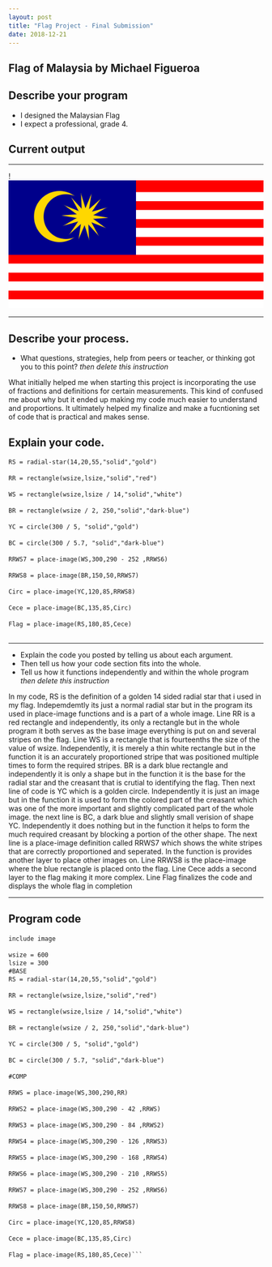 ```yaml
---
layout: post
title: "Flag Project - Final Submission"
date: 2018-12-21
---
```


## Flag of Malaysia by Michael Figueroa

## Describe your program

-  I designed the Malaysian Flag 
-  I expect a professional, grade 4.


## Current output

* * *
!![Malaysia](/image/Malaysia.png)
* * *

## Describe your process.

-   What questions, strategies, help from peers or teacher, or thinking got you to this point? _then delete this instruction_

What initially helped me when starting this project is incorporating the use of fractions and definitions for certain measurements. This kind of confused me about why but it ended up making my code much easier to understand and proportions. It ultimately helped my finalize and make a fucntioning set of code that is practical and makes sense.


## Explain your code.


```
RS = radial-star(14,20,55,"solid","gold")

RR = rectangle(wsize,lsize,"solid","red")

WS = rectangle(wsize,lsize / 14,"solid","white")

BR = rectangle(wsize / 2, 250,"solid","dark-blue")

YC = circle(300 / 5, "solid","gold")

BC = circle(300 / 5.7, "solid","dark-blue")

RRWS7 = place-image(WS,300,290 - 252 ,RRWS6)

RRWS8 = place-image(BR,150,50,RRWS7)

Circ = place-image(YC,120,85,RRWS8)

Cece = place-image(BC,135,85,Circ)

Flag = place-image(RS,180,85,Cece)


```
* * *
-   Explain the code you posted by telling us about each argument.
-   Then tell us how your code section fits into the whole.
 -   Tell us how it functions independently and within the whole program _then delete this instruction_


In my code, RS is the definition of a golden 14 sided radial star that i used in my flag. Indepemdemtly its just a normal radial star but in the program its used in place-image functions and is a part of a whole image. Line RR is a red rectangle and independently, its only a rectangle but in the whole program it both serves as the base image everything is put on and several stripes on the flag. Line WS is a rectangle that is fourteenths the size of the value of wsize. Independently, it is merely a thin white rectangle but in the function it is an accurately proportioned stripe that was positioned multiple times to form the required stripes. BR is a dark blue rectangle and independently it is only a shape but in the function it is the base for the radial star and the creasant that is crutial to identifying the flag. Then next line of code is YC which is a golden circle. Independently it is just an image but in the function it is used to form the colored part of the creasant which was one of the more important and slightly complicated part of the whole image. the next line is BC, a dark blue and slightly small verision of shape YC. Independently it does nothing but in the function it helps to form the much required creasant by blocking a portion of the other shape. The next line is a place-image definition called RRWS7 which shows the white stripes that are correctly proportioned and seperated. In the function is provides another layer to place other images on. Line RRWS8 is the place-image where the blue rectangle is placed onto the flag. Line Cece adds a second layer to the flag making it more complex. Line Flag finalizes the code and displays the whole flag in completion


* * *



## Program code

```
include image

wsize = 600 
lsize = 300 
#BASE
RS = radial-star(14,20,55,"solid","gold")

RR = rectangle(wsize,lsize,"solid","red")

WS = rectangle(wsize,lsize / 14,"solid","white")

BR = rectangle(wsize / 2, 250,"solid","dark-blue")

YC = circle(300 / 5, "solid","gold")

BC = circle(300 / 5.7, "solid","dark-blue")

#COMP

RRWS = place-image(WS,300,290,RR)

RRWS2 = place-image(WS,300,290 - 42 ,RRWS)

RRWS3 = place-image(WS,300,290 - 84 ,RRWS2)

RRWS4 = place-image(WS,300,290 - 126 ,RRWS3)

RRWS5 = place-image(WS,300,290 - 168 ,RRWS4)

RRWS6 = place-image(WS,300,290 - 210 ,RRWS5)

RRWS7 = place-image(WS,300,290 - 252 ,RRWS6)

RRWS8 = place-image(BR,150,50,RRWS7)

Circ = place-image(YC,120,85,RRWS8)

Cece = place-image(BC,135,85,Circ)

Flag = place-image(RS,180,85,Cece)```
